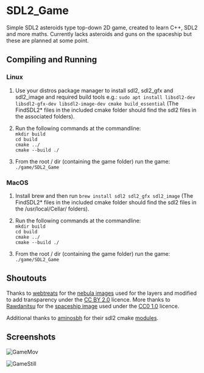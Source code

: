 # SDL2_Game

Simple SDL2 asteroids type top-down 2D game, created to learn C++, SDL2 and more maths. Currently lacks asteroids and guns on the spaceship but these are planned at some point.


## Compiling and Running

### Linux

1. Use your distros package manager to install sdl2, sdl2_gfx and sdl2_image and required build tools e.g.:  `sudo apt install libsdl2-dev libsdl2-gfx-dev libsdl2-image-dev cmake build_essential` (The FindSDL2* files in the included cmake folder should find the sdl2 files in the associated folders).

2. Run the following commands at the commandline:  
`mkdir build `   
`cd build`  
`cmake ../`  
`cmake --build ./`

3. From the root / dir (containing the game folder) run the game:  
`./game/SDL2_Game`

### MacOS

1. Install brew and then run `brew install sdl2 sdl2_gfx sdl2_image` (The FindSDL2* files in the included cmake folder should find the sdl2 files in the /usr/local/Cellar/ folders).

2. Run the following commands at the commandline:  
`mkdir build `   
`cd build`  
`cmake ../`  
`cmake --build ./`

3. From the root / dir (containing the game folder) run the game:  
`./game/SDL2_Game`  


## Shoutouts

Thanks to [webtreats](https://www.flickr.com/photos/webtreatsetc/) for the [nebula images](https://www.flickr.com/photos/webtreatsetc/4081217254/) used for the layers and modified to add transparency under the [CC BY 2.0](https://creativecommons.org/licenses/by/2.0/) licence. More thanks to [Rawdanitsu](https://opengameart.org/users/rawdanitsu) for the [spaceship image](https://opengameart.org/content/some-top-down-spaceships) used under the [CC0 1.0](https://creativecommons.org/publicdomain/zero/1.0/) licence.

Additional thanks to [aminosbh](https://github.com/aminosbh) for their sdl2 cmake [modules](https://github.com/aminosbh/sdl2-cmake-modules).


## Screenshots

![GameMov](https://github.com/annahowell/SDL2-Game/blob/master/screenshots/SDL2_Game.webp)

![GameStill](https://github.com/annahowell/SDL2-Game/blob/master/screenshots/SDL2_Game.jpg)
